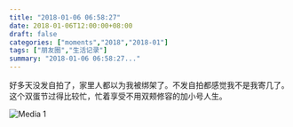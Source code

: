 ```yaml
---
title: "2018-01-06 06:58:27"
date: 2018-01-06T12:00:00+08:00
draft: false
categories: ["moments","2018","2018-01"]
tags: ["朋友圈","生活记录"]
summary: "2018-01-06 06:58:27..."
---
```


好多天没发自拍了，家里人都以为我被绑架了。不发自拍都感觉我不是我寄几了。这个双蛋节过得比较忙，忙着享受不用双颊修容的加小号人生。

![Media 1](/Moments/photos/2018-01-06/201801060658270.jpg)

